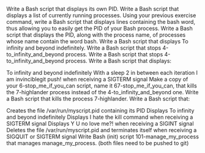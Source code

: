 Write a Bash script that displays its own PID.
Write a Bash script that displays a list of currently running processes.
Using your previous exercise command, write a Bash script that displays lines containing the bash word, thus allowing you to easily get the PID of your Bash process.
Write a Bash script that displays the PID, along with the process name, of processes whose name contain the word bash.
Write a Bash script that displays To infinity and beyond indefinitely.
Write a Bash script that stops 4-to_infinity_and_beyond process.
Write a Bash script that stops 4-to_infinity_and_beyond process.
Write a Bash script that displays:

To infinity and beyond indefinitely
With a sleep 2 in between each iteration
I am invinciblegit push! when receiving a SIGTERM signal
Make a copy of your 6-stop_me_if_you_can script, name it 67-stop_me_if_you_can, that kills the 7-highlander process instead of the 4-to_infinity_and_beyond one.
Write a Bash script that kills the process 7-highlander.
Write a Bash script that:

Creates the file /var/run/myscript.pid containing its PID
Displays To infinity and beyond indefinitely
Displays I hate the kill command when receiving a SIGTERM signal
Displays Y U no love me?! when receiving a SIGINT signal
Deletes the file /var/run/myscript.pid and terminates itself when receiving a SIGQUIT or SIGTERM signal
Write Bash (init) script 101-manage_my_process that manages manage_my_process. (both files need to be pushed to git)
